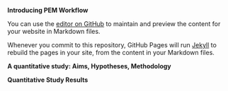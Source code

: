 **Introducing PEM Workflow**

You can use the [editor on GitHub](https://github.com/ryan-donovan-psych/PEM/edit/master/README.md) to maintain and preview the content for your website in Markdown files.

Whenever you commit to this repository, GitHub Pages will run [Jekyll](https://jekyllrb.com/) to rebuild the pages in your site, from the content in your Markdown files.

**A quantitative study: Aims, Hypotheses, Methodology**

**Quantitative Study Results**

